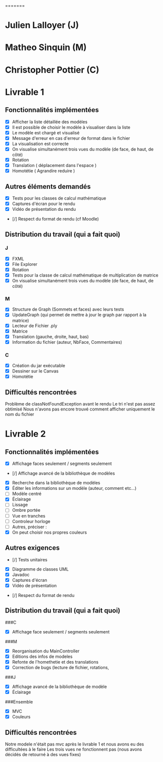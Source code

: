=======
# Julien Lalloyer (J)
# Matheo Sinquin (M)
# Christopher Pottier (C)

# Livrable 1

## Fonctionnalités implémentées

- [X] Afficher la liste détaillée des modèles
- [X] Il est possible de choisir le modèle à visualiser dans la liste
- [X] Le modèle est chargé et visualisé
- [X] Message d'erreur en cas d'erreur de format dans le fichier
- [X] La visualisation est correcte
- [X] On visualise simultanément trois vues du modèle (de face, de haut, de côté)
- [X] Rotation
- [X] Translation ( déplacement dans l'espace )
- [X] Homotétie ( Agrandire reduire )

## Autres éléments demandés

- [X] Tests pour les classes de calcul mathématique
- [X] Captures d'écran pour le rendu
- [X] Vidéo de présentation du rendu
- [/] Respect du format de rendu (cf Moodle)

## Distribution du travail (qui a fait quoi)

### J

- [X] FXML
- [X] File Explorer
- [X] Rotation
- [X] Tests pour la classe de calcul mathématique de multiplication de matrice
- [X] On visualise simultanément trois vues du modèle (de face, de haut, de côté)

### M

- [X] Structure de Graph (Sommets et faces) avec leurs tests 
- [X] UpdateGraph (qui permet de mettre à jour le graph par rapport à la matrice)
- [X] Lecteur de Fichier .ply
- [X] Matrice
- [X] Translation (gauche, droite, haut, bas)
- [X] Information du fichier (auteur, NbFace, Commentaires)

### C
 
- [X] Création du jar exécutable 
- [X] Dessiner sur le Canvas
- [X] Homotétie

## Difficultés rencontrées
Problème de classNotFoundException avant le rendu
Le tri n'est pas assez obtimisé 
Nous n'avons pas encore trouvé comment afficher uniquement le nom du fichier 

# Livrable 2

## Fonctionnalités implémentées


- [X] Affichage faces seulement / segments seulement
- [/] Affichage avancé de la bibliothèque de modèles
- [X] Recherche dans la bibliothèque de modèles
- [X] Éditer les informations sur un modèle (auteur, comment etc...)
- [ ] Modèle centré
- [X] Éclairage
- [ ] Lissage
- [ ] Ombre portée
- [ ] Vue en tranches
- [ ] Controleur horloge
- [ ] Autres, préciser :
- [X] On peut choisir nos propres couleurs 

## Autres exigences

- [/] Tests unitaires
- [X] Diagramme de classes UML
- [X] Javadoc
- [X] Captures d'écran
- [X] Vidéo de présentation
- [/] Respect du format de rendu

## Distribution du travail (qui a fait quoi)

###C
- [X] Affichage face seulement / segments seulement 
 
###M
- [X] Reorganisation du MainController 
- [X] Editions des infos de modeles
- [X] Refonte de l'homethetie et des translations
- [X] Correction de bugs (lecture de fichier, rotations, 

###J
- [X] Affichage avancé de la bibliothèque de modèle 
- [X] Éclairage

###Ensemble
-[X] MVC
-[X] Couleurs 

## Difficultés rencontrées

Notre modele n'était pas mvc après le livrable 1 et nous avons eu des difficultées à le faire
Les trois vues ne fonctionnent pas (nous avons décidés de retourné à des vues fixes)



